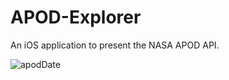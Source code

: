 # APOD-Explorer

An iOS application to present the NASA APOD API.

![apodDate](https://user-images.githubusercontent.com/21090832/93281385-d6369f80-f780-11ea-9738-93f5ad10a7a8.gif)
